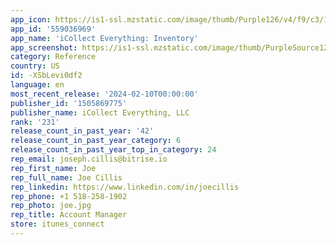 ```yaml
---
app_icon: https://is1-ssl.mzstatic.com/image/thumb/Purple126/v4/f9/c3/1d/f9c31db4-0a57-cad1-eb5b-fe755ff90c12/AppIcon-0-0-1x_U007epad-0-0-85-220.png/1024x1024bb.png
app_id: '559036969'
app_name: 'iCollect Everything: Inventory'
app_screenshot: https://is1-ssl.mzstatic.com/image/thumb/PurpleSource124/v4/14/d9/26/14d9269a-8fa2-b6e5-8018-15383d6c2489/dc51dc1f-ad34-4066-b2ed-956bde50031c_6.5-inch_Screenshot_1.png/1242x2688bb.png
category: Reference
country: US
id: -XSbLevi0df2
language: en
most_recent_release: '2024-02-10T00:00:00'
publisher_id: '1505869775'
publisher_name: iCollect Everything, LLC
rank: '231'
release_count_in_past_year: '42'
release_count_in_past_year_category: 6
release_count_in_past_year_top_in_category: 24
rep_email: joseph.cillis@bitrise.io
rep_first_name: Joe
rep_full_name: Joe Cillis
rep_linkedin: https://www.linkedin.com/in/joecillis
rep_phone: +1 518-258-1902
rep_photo: joe.jpg
rep_title: Account Manager
store: itunes_connect
---
```

